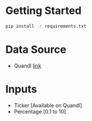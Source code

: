 # Getting Started
```bash
pip install -r requirements.txt
```

# Data Source
 - Quandl <a href="https://www.quandl.com/">link</a>

# Inputs
  - Ticker [Available on Quandl]
  - Percentage [0.1 to 10]
